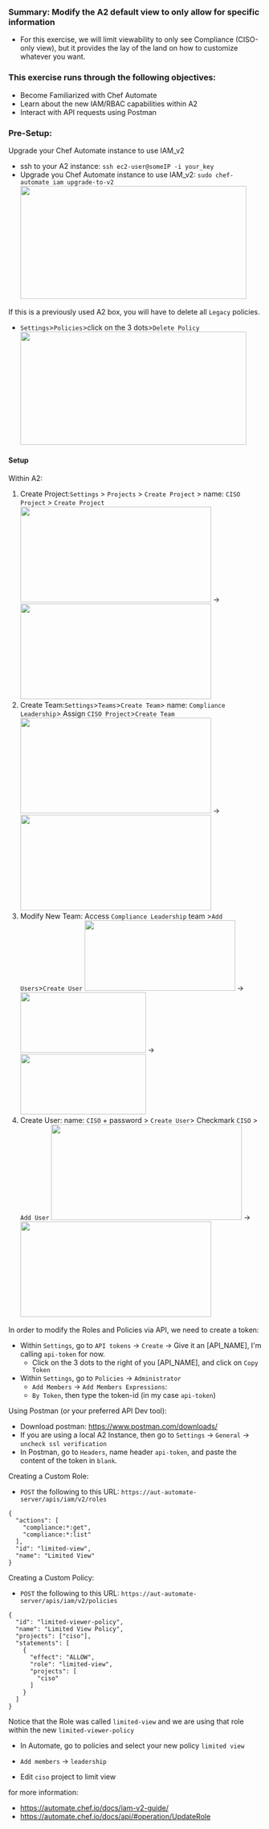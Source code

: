 ### Summary: Modify the A2 default view to only allow for specific information
 - For this exercise, we will limit viewability to only see Compliance (CISO-only view), but it provides the lay of the land on how to customize whatever you want.

### This exercise runs through the following objectives:
  - Become Familiarized with Chef Automate
  - Learn about the new IAM/RBAC capabilities within A2
  - Interact with API requests using Postman 

### Pre-Setup:

Upgrade your Chef Automate instance to use IAM_v2
- ssh to your A2 instance: `ssh ec2-user@someIP -i your_key`
- Upgrade you Chef Automate instance to use IAM_v2: `sudo chef-automate iam upgrade-to-v2`
   <img src="https://raw.githubusercontent.com/danf425/ChefAutomate_LimitViewability/master/images/ssh-automate.png" width="450" height="225">
  
If this is a previously used A2 box, you will have to delete all `Legacy` policies.
- `Settings`>`Policies`>click on the 3 dots>`Delete Policy`   
   <img src="https://raw.githubusercontent.com/danf425/ChefAutomate_LimitViewability/master/images/a2-delete-legacy-policies.png" width="450" height="225">  
   
#### Setup 

Within A2:
1. Create Project:`Settings` > `Projects` > `Create Project` > name: `CISO Project` > `Create Project`  
<img src="https://raw.githubusercontent.com/danf425/ChefAutomate_LimitViewability/master/images/a2-settings-projects.png" width="380" height="190">  → <img src="https://raw.githubusercontent.com/danf425/ChefAutomate_LimitViewability/master/images/a2-settings-projects-create.png" width="380" height="190">    
2. Create Team:`Settings`>`Teams`>`Create Team`> name: `Compliance Leadership`> Assign `CISO Project`>`Create Team`  
<img src="https://raw.githubusercontent.com/danf425/ChefAutomate_LimitViewability/master/images/a2-settings-teams.png" width="380" height="190"> → <img src="https://raw.githubusercontent.com/danf425/ChefAutomate_LimitViewability/master/images/a2-settings-teams-create.png" width="380" height="190">    
3. Modify New Team: Access `Compliance Leadership` team >`Add Users`>`Create User`
<img src="https://raw.githubusercontent.com/danf425/ChefAutomate_LimitViewability/master/images/a2-teams-access-project.png" width="300" height="140">  → <img src="https://raw.githubusercontent.com/danf425/ChefAutomate_LimitViewability/master/images/a2-teams-addusers.png" width="250" height="120">  → <img src="https://raw.githubusercontent.com/danf425/ChefAutomate_LimitViewability/master/images/a2-teams-createuser.png" width="250" height="120">  
4. Create User: name: `CISO` + password > `Create User`> Checkmark `CISO` > `Add User`
<img src="https://raw.githubusercontent.com/danf425/ChefAutomate_LimitViewability/master/images/a2-teams-createcisouser.png" width="380" height="190">  → <img src="https://raw.githubusercontent.com/danf425/ChefAutomate_LimitViewability/master/images/a2-teams-addcisototeam.png" width="380" height="190">    
  
  
In order to modify the Roles and Policies via API, we need to create a token:
- Within `Settings`, go to `API tokens` -> `Create` -> Give it an [API_NAME], I'm calling `api-token` for now.
    - Click on the 3 dots to the right of you [API_NAME], and click on `Copy Token`
- Within `Settings`, go to `Policies` -> `Administrator` 
    - `Add Members` -> `Add Members Expressions`:
    - `By Token`, then type the token-id (in my case `api-token`)


Using Postman (or your preferred API Dev tool):
- Download postman: https://www.postman.com/downloads/
- If you are using a local A2 Instance, then go to `Settings` -> `General` -> `uncheck ssl verification`
- In Postman, go to `Headers`, name header `api-token`, and paste the content of the token in `blank`.

Creating a Custom Role:
- `POST` the following to this URL: `https://aut-automate-server/apis/iam/v2/roles`
```
{
  "actions": [
    "compliance:*:get",
    "compliance:*:list"
  ],
  "id": "limited-view",
  "name": "Limited View"
}
```

Creating a Custom Policy:
- `POST` the following to this URL: `https://aut-automate-server/apis/iam/v2/policies`
```
{
  "id": "limited-viewer-policy",
  "name": "Limited View Policy",
  "projects": ["ciso"],
  "statements": [
    {
      "effect": "ALLOW",
      "role": "limited-view",
      "projects": [
        "ciso"
      ]
    }
  ]
}
```

Notice that the Role was called `limited-view` and we are using that role within the new `limited-viewer-policy`

- In Automate, go to policies and select your new policy `limited view`
- `Add members` -> `leadership`

- Edit `ciso` project to limit view

for more information: 
- https://automate.chef.io/docs/iam-v2-guide/
- https://automate.chef.io/docs/api/#operation/UpdateRole